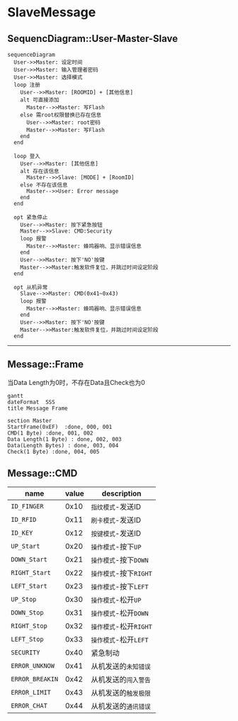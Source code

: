 
# SlaveMessage
## SequencDiagram::User-Master-Slave 
```mermaid
sequenceDiagram
  User->>Master: 设定时间
  User->>Master: 输入管理者密码
  User->>Master: 选择模式
  loop 注册
    User-->>Master: [ROOMID] + [其他信息]
    alt 可直接添加
      Master-->>Master: 写Flash
    else 需root权限替换已存在信息
      User-->>Master: root密码
      Master-->>Master: 写Flash
    end
  end 

  loop 登入
    User-->>Master: [其他信息]
    alt 存在该信息
      Master-->>Slave: [MODE] + [RoomID]
    else 不存在该信息
      Master-->>User: Error message
    end
  end

  opt 紧急停止
    User-->>Master: 按下紧急按钮
    Master-->>Slave: CMD:Security
    loop 报警
      Master-->>Master: 蜂鸣器响、显示错误信息
    end
    User-->>Master: 按下'NO'按键
    Master-->>Master:触发软件复位，并跳过时间设定阶段
  end

  opt 从机异常
    Slave-->>Master: CMD(0x41~0x43)
    loop 报警
      Master-->>Master: 蜂鸣器响、显示错误信息
    end
    User-->>Master: 按下'NO'按键
    Master-->>Master:触发软件复位，并跳过时间设定阶段
  end
```
***
## Message::Frame
当Data Length为0时，不存在Data且Check也为0

```mermaid
gantt
dateFormat  SSS
title Message Frame

section Master
StartFrame(0xEF)  :done, 000, 001
CMD(1 Byte) :done, 001, 002
Data Length(1 Byte) : done, 002, 003
Data(Length Bytes) : done, 003, 004
Check(1 Byte) :done, 004, 005
```

## Message::CMD
name | value | description
---- | ----- | -----------
`ID_FINGER`| 0x10|`指纹模式`-发送ID
`ID_RFID`|0x11|`刷卡模式`-发送ID
`ID_KEY`|0x12|`按键模式`-发送ID
`UP_Start`|0x20|`操作模式`-按下`UP`
`DOWN_Start`|0x21|`操作模式`-按下`DOWN`
`RIGHT_Start`|0x22|`操作模式`-按下`RIGHT`
`LEFT_Start`|0x23|`操作模式`-按下`LEFT`
`UP_Stop`|0x30|`操作模式`-松开`UP`
`DOWN_Stop`|0x31|`操作模式`-松开`DOWN`
`RIGHT_Stop`|0x32|`操作模式`-松开`RIGHT`
`LEFT_Stop`|0x33|`操作模式`-松开`LEFT`
`SECURITY`|0x40|紧急制动
`ERROR_UNKNOW`|0x41|从机发送的`未知错误`
`ERROR_BREAKIN`|0x42|从机发送的`闯入警告`
`ERROR_LIMIT`|0x43|从机发送的`触发极限`
`ERROR_CHAT`|0x44|从机发送的`通讯错误`
